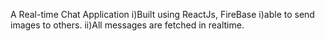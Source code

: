 A Real-time Chat Application
i)Built using ReactJs, FireBase
i)able to send images to others.
ii)All messages are fetched in realtime.

